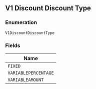 ## V1 Discount Discount Type

### Enumeration

`V1DiscountDiscountType`

### Fields

| Name |
|  --- |
| `FIXED` |
| `VARIABLEPERCENTAGE` |
| `VARIABLEAMOUNT` |

